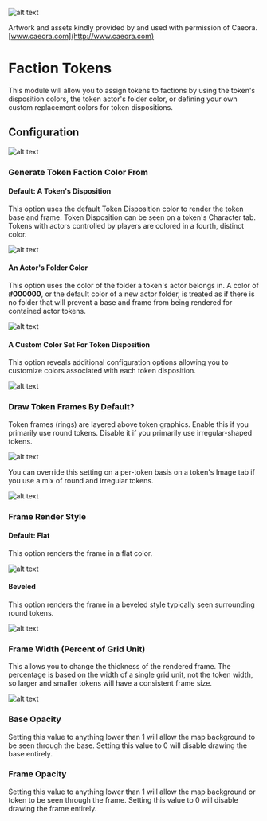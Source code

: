 ![alt text](https://github.com/Voldemalort/token-factions/blob/master/docs/module-on.png?raw=true)

Artwork and assets kindly provided by and used with permission of Caeora. [www.caeora.com](http://www.caeora.com)

# Faction Tokens

This module will allow you to assign tokens to factions by using the token's disposition colors, the token actor's folder color, or defining your own custom replacement colors for token dispositions.

## Configuration

![alt text](https://github.com/Voldemalort/token-factions/blob/master/docs/default-settings.png?raw=true)

### Generate Token Faction Color From

#### Default: A Token's Disposition

This option uses the default Token Disposition color to render the token base and frame. Token Disposition can be seen on a token's Character tab. Tokens with actors controlled by players are colored in a fourth, distinct color.

![alt text](https://github.com/Voldemalort/token-factions/blob/master/docs/token-disposition.png?raw=true)

#### An Actor's Folder Color

This option uses the color of the folder a token's actor belongs in. A color of **#000000**, or the default color of a new actor folder, is treated as if there is no folder that will prevent a base and frame from being rendered for contained actor tokens.

![alt text](https://github.com/Voldemalort/token-factions/blob/master/docs/actor-folder-color.png?raw=true)

#### A Custom Color Set For Token Disposition

This option reveals additional configuration options allowing you to customize colors associated with each token disposition.

![alt text](https://github.com/Voldemalort/token-factions/blob/master/docs/custom-settings.png?raw=true)

### Draw Token Frames By Default?

Token frames (rings) are layered above token graphics. Enable this if you primarily use round tokens. Disable it if you primarily use irregular-shaped tokens.

![alt text](https://github.com/Voldemalort/token-factions/blob/master/docs/draw-token-frame.png?raw=true)

You can override this setting on a per-token basis on a token's Image tab if you use a mix of round and irregular tokens.

![alt text](https://github.com/Voldemalort/token-factions/blob/master/docs/token-frame-override.png?raw=true)

### Frame Render Style

#### Default: Flat

This option renders the frame in a flat color.

![alt text](https://github.com/Voldemalort/token-factions/blob/master/docs/flat-frame-style.png?raw=true)

#### Beveled

This option renders the frame in a beveled style typically seen surrounding round tokens.

![alt text](https://github.com/Voldemalort/token-factions/blob/master/docs/beveled-frame-style.png?raw=true)

### Frame Width (Percent of Grid Unit)

This allows you to change the thickness of the rendered frame. The percentage is based on the width of a single grid unit, not the token width, so larger and smaller tokens will have a consistent frame size.

![alt text](https://github.com/Voldemalort/token-factions/blob/master/docs/token-sizes.png?raw=true)

### Base Opacity

Setting this value to anything lower than 1 will allow the map background to be seen through the base. Setting this value to 0 will disable drawing the base entirely.

### Frame Opacity

Setting this value to anything lower than 1 will allow the map background or token to be seen through the frame. Setting this value to 0 will disable drawing the frame entirely.
